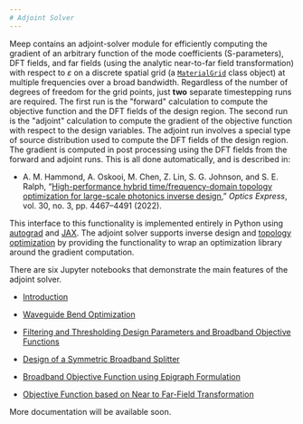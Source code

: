 ```yaml
---
# Adjoint Solver
---
```


Meep contains an adjoint-solver module for efficiently computing the gradient of an arbitrary function of the mode coefficients (S-parameters), DFT fields, and far fields (using the analytic near-to-far field transformation) with respect to $\varepsilon$ on a discrete spatial grid (a [`MaterialGrid`](../Python_User_Interface.md#materialgrid) class object) at multiple frequencies over a broad bandwidth. Regardless of the number of degrees of freedom for the grid points, just **two** separate timestepping runs are required. The first run is the "forward" calculation to compute the objective function and the DFT fields of the design region. The second run is the "adjoint" calculation to compute the gradient of the objective function with respect to the design variables. The adjoint run involves a special type of source distribution used to compute the DFT fields of the design region. The gradient is computed in post processing using the DFT fields from the forward and adjoint runs. This is all done automatically, and is described in:

- A. M. Hammond, A. Oskooi, M. Chen, Z. Lin, S. G. Johnson, and S. E. Ralph, “[High-performance hybrid time/frequency-domain topology optimization for large-scale photonics inverse design](https://doi.org/10.1364/OE.442074),” *Optics Express*, vol. 30, no. 3, pp. 4467–4491 (2022).

This interface to this functionality is implemented entirely in Python using [autograd](https://github.com/HIPS/autograd) and [JAX](https://github.com/google/jax). The adjoint solver supports inverse design and [topology optimization](https://en.wikipedia.org/wiki/Topology_optimization) by providing the functionality to wrap an optimization library around the gradient computation.

There are six Jupyter notebooks that demonstrate the main features of the adjoint solver.

- [Introduction](https://nbviewer.jupyter.org/github/NanoComp/meep/blob/master/python/examples/adjoint_optimization/01-Introduction.ipynb)

- [Waveguide Bend Optimization](https://nbviewer.jupyter.org/github/NanoComp/meep/blob/master/python/examples/adjoint_optimization/02-Waveguide_Bend.ipynb)

- [Filtering and Thresholding Design Parameters and Broadband Objective Functions](https://nbviewer.jupyter.org/github/NanoComp/meep/blob/master/python/examples/adjoint_optimization/03-Filtered_Waveguide_Bend.ipynb)

- [Design of a Symmetric Broadband Splitter](https://nbviewer.jupyter.org/github/NanoComp/meep/blob/master/python/examples/adjoint_optimization/04-Splitter.ipynb)

- [Broadband Objective Function using Epigraph Formulation](https://nbviewer.jupyter.org/github/NanoComp/meep/blob/master/python/examples/adjoint_optimization/05-Minimax.ipynb)

- [Objective Function based on Near to Far-Field Transformation](https://nbviewer.jupyter.org/github/NanoComp/meep/blob/master/python/examples/adjoint_optimization/06-Near2Far-Epigraph.ipynb)

More documentation will be available soon.
